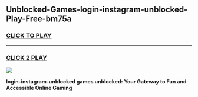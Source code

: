 
## Unblocked-Games-login-instagram-unblocked-Play-Free-bm75a
<h3>
<a href="https://premium76.site?title=login-instagram-unblocked&ref=23A">CLICK TO PLAY</a></h3>
<hr>

<h3>
<a href="https://premium76.site?title=login-instagram-unblocked&ref=23A">CLICK 2 PLAY</a>
  
</h3>

<a href="https://premium76.site?title=login-instagram-unblocked&ref=23A"><img src="https://clearcache.store/games.png"></a>


**login-instagram-unblocked games unblocked: Your Gateway to Fun and Accessible Online Gaming**
